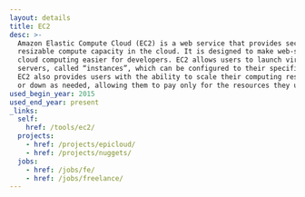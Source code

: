 ```yaml
---
layout: details
title: EC2
desc: >-
  Amazon Elastic Compute Cloud (EC2) is a web service that provides secure,
  resizable compute capacity in the cloud. It is designed to make web-scale
  cloud computing easier for developers. EC2 allows users to launch virtual
  servers, called “instances”, which can be configured to their specific needs.
  EC2 also provides users with the ability to scale their computing resources up
  or down as needed, allowing them to pay only for the resources they use.
used_begin_year: 2015
used_end_year: present
_links:
  self:
    href: /tools/ec2/
  projects:
    - href: /projects/epicloud/
    - href: /projects/nuggets/
  jobs:
    - href: /jobs/fe/
    - href: /jobs/freelance/
---
```

